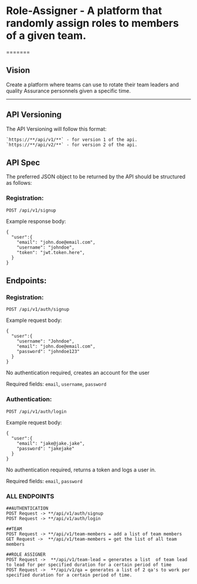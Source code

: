 # Role-Assigner - A platform that randomly assign roles to members of a given team.
=======

## Vision
Create a platform where teams can use to rotate their team leaders and quality Assurance personnels given a specific time.

---


## API Versioning
The API Versioning will follow this format:

```
`https://**/api/v1/**` - for version 1 of the api.
`https://**/api/v2/**` - for version 2 of the api.
```

## API Spec
The preferred JSON object to be returned by the API should be structured as follows:


### Registration:

`POST /api/v1/signup`

Example response body:

```source-json
{
  "user":{
    "email": "john.doe@email.com",
    "username": "johndoe",
    "token": "jwt.token.here",
  }
}
```

Endpoints:
----------

### Registration:

`POST /api/v1/auth/signup`

Example request body:

```source-json
{
  "user":{
    "username": "Johndoe",
    "email": "john.doe@email.com",
    "password": "johndoe123"
  }
}
```

No authentication required, creates an account for the user

Required fields: `email`, `username`, `password`



### Authentication:

`POST /api/v1/auth/login`

Example request body:

```source-json
{
  "user":{
    "email": "jake@jake.jake",
    "password": "jakejake"
  }
}
```

No authentication required, returns a token and logs a user in.

Required fields: `email`, `password`

### ALL ENDPOINTS

```
##AUTHENTICATION
POST Request -> **/api/v1/auth/signup
POST Request -> **/api/v1/auth/login

##TEAM
POST Request -> **/api/v1/team-members = add a list of team members
GET Request ->  **/api/v1/team-members = get the list of all team members

##ROLE ASSIGNER
POST Request ->  **/api/v1/team-lead = generates a list  of team lead to lead for per specified duration for a certain period of time
POST Request ->  **/api/v1/qa = generates a list of 2 qa's to work per specified duration for a certain period of time.

```
